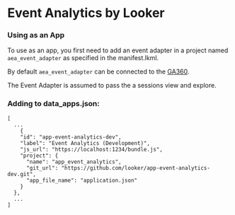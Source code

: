 # Event Analytics by Looker

### Using as an App

To use as an app, you first need to add an event adapter in a project named `aea_event_adapter` as specified in the manifest.lkml.

By default `aea_event_adapter` can be connected to the [GA360](https://github.com/looker/aea_ga360_adapter/blob/master/ga_customize.view.lkml).

The Event Adapter is assumed to pass the a sessions view and explore.

### Adding to data_apps.json:
```
[
  ...
    {
    "id": "app-event-analytics-dev",
    "label": "Event Analytics (Development)",
    "js_url": "https://localhost:1234/bundle.js",
    "project": {
      "name": "app_event_analytics",
      "git_url": "https://github.com/looker/app-event-analytics-dev.git",
      "app_file_name": "application.json"
    }
  },
  ...
]
```
